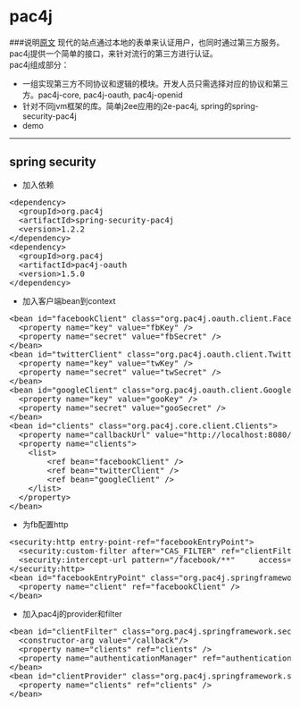 # pac4j

###说明[原文](http://www.pac4j.org/authenticatewithfacebooktwittergooglein5minutes.html)
现代的站点通过本地的表单来认证用户，也同时通过第三方服务。pac4j提供一个简单的接口，来针对流行的第三方进行认证。
<br>pac4j组成部分：

+ 一组实现第三方不同协议和逻辑的模块。开发人员只需选择对应的协议和第三方。pac4j-core, pac4j-oauth, pac4j-openid
+ 针对不同jvm框架的库。简单j2ee应用的j2e-pac4j, spring的spring-security-pac4j
+ demo

---
## spring security 
* 加入依赖
<pre>
&lt;dependency>
  &lt;groupId>org.pac4j</groupId>
  &lt;artifactId>spring-security-pac4j</artifactId>
  &lt;version>1.2.2</version>
&lt;/dependency>
&lt;dependency>
  &lt;groupId>org.pac4j</groupId>
  &lt;artifactId>pac4j-oauth</artifactId>
  &lt;version>1.5.0</version>
&lt;/dependency>
</pre>


* 加入客户端bean到context
<pre>
&lt;bean id="facebookClient" class="org.pac4j.oauth.client.FacebookClient">
  &lt;property name="key" value="fbKey" />
  &lt;property name="secret" value="fbSecret" />
&lt;/bean>
&lt;bean id="twitterClient" class="org.pac4j.oauth.client.TwitterClient">
  &lt;property name="key" value="twKey" />
  &lt;property name="secret" value="twSecret" />
&lt;/bean>
&lt;bean id="googleClient" class="org.pac4j.oauth.client.Google2Client">
  &lt;property name="key" value="gooKey" />
  &lt;property name="secret" value="gooSecret" />
&lt;/bean>
&lt;bean id="clients" class="org.pac4j.core.client.Clients">
  &lt;property name="callbackUrl" value="http://localhost:8080/callback" />
  &lt;property name="clients">
    &lt;list>
        &lt;ref bean="facebookClient" />
        &lt;ref bean="twitterClient" />
        &lt;ref bean="googleClient" />
    &lt;/list>
  &lt;/property>
&lt;/bean>
</pre>

* 为fb配置http
<pre>
&lt;security:http entry-point-ref="facebookEntryPoint">
  &lt;security:custom-filter after="CAS_FILTER" ref="clientFilter" />
  &lt;security:intercept-url pattern="/facebook/**"     access="IS_AUTHENTICATED_FULLY" />
&lt;/security:http>
&lt;bean id="facebookEntryPoint" class="org.pac4j.springframework.security.web.ClientAuthenticationEntryPoint">
  &lt;property name="client" ref="facebookClient" />
&lt;/bean>
</pre>

* 加入pac4j的provider和filter
<pre>
&lt;bean id="clientFilter" class="org.pac4j.springframework.security.web.ClientAuthenticationFilter">
  &lt;constructor-arg value="/callback"/>
  &lt;property name="clients" ref="clients" />
  &lt;property name="authenticationManager" ref="authenticationManager" />
&lt;/bean>
&lt;bean id="clientProvider" class="org.pac4j.springframework.security.authentication.ClientAuthenticationProvider">
  &lt;property name="clients" ref="clients" />
&lt;/bean>
</pre>

